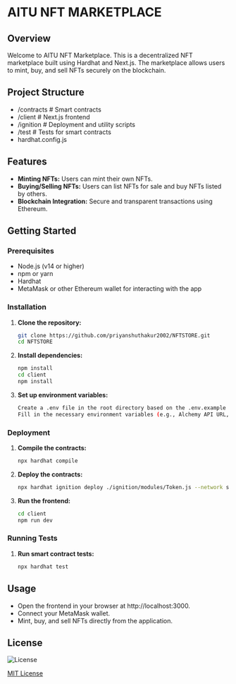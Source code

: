 # AITU NFT MARKETPLACE

## Overview
Welcome to AITU NFT Marketplace.
This is a decentralized NFT marketplace built using Hardhat and Next.js. The marketplace allows users to mint, buy, and sell NFTs securely on the blockchain.

## Project Structure

- /contracts # Smart contracts
- /client # Next.js frontend
- /ignition # Deployment and utility scripts
- /test # Tests for smart contracts
- hardhat.config.js

## Features

- **Minting NFTs:** Users can mint their own NFTs.
- **Buying/Selling NFTs:** Users can list NFTs for sale and buy NFTs listed by others.
- **Blockchain Integration:** Secure and transparent transactions using Ethereum.

## Getting Started

### Prerequisites

- Node.js (v14 or higher)
- npm or yarn
- Hardhat
- MetaMask or other Ethereum wallet for interacting with the app

### Installation

1. **Clone the repository:**

   ```bash
   git clone https://github.com/priyanshuthakur2002/NFTSTORE.git
   cd NFTSTORE

   ```

2. **Install dependencies:**

   ```bash
   npm install
   cd client
   npm install

   ```

3. **Set up environment variables:**

   ```bash
   Create a .env file in the root directory based on the .env.example file.
   Fill in the necessary environment variables (e.g., Alchemy API URL, Private Key).

   ```

### Deployment

1. **Compile the contracts:**

   ```bash
   npx hardhat compile

   ```

2. **Deploy the contracts:**

   ```bash
   npx hardhat ignition deploy ./ignition/modules/Token.js --network sepolia

   ```

3. **Run the frontend:**
   ```bash
   cd client
   npm run dev
   ```

### Running Tests

1. **Run smart contract tests:**
   ```bash
   npx hardhat test
   ```

## Usage

- Open the frontend in your browser at http://localhost:3000.
- Connect your MetaMask wallet.
- Mint, buy, and sell NFTs directly from the application.

## License

![License](https://img.shields.io/badge/license-MIT-blue)

[MIT License](LICENSE)
